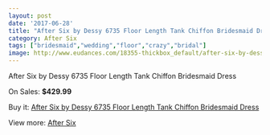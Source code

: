 ```yaml
---
layout: post
date: '2017-06-28'
title: "After Six by Dessy 6735 Floor Length Tank Chiffon Bridesmaid Dress"
category: After Six
tags: ["bridesmaid","wedding","floor","crazy","bridal"]
image: http://www.eudances.com/18355-thickbox_default/after-six-by-dessy-6735-floor-length-tank-chiffon-bridesmaid-dress.jpg
---
```

After Six by Dessy 6735 Floor Length Tank Chiffon Bridesmaid Dress

On Sales: **$429.99**
<a href="https://www.eudances.com/en/after-six/5401-after-six-by-dessy-6735-floor-length-tank-chiffon-bridesmaid-dress.html"><amp-img layout="responsive" width="600" height="600" src="//www.eudances.com/18355-thickbox_default/after-six-by-dessy-6735-floor-length-tank-chiffon-bridesmaid-dress.jpg" alt="After Six by Dessy 6735 Floor Length Tank Chiffon Bridesmaid Dress 0" /></a>

Buy it: [After Six by Dessy 6735 Floor Length Tank Chiffon Bridesmaid Dress](https://www.eudances.com/en/after-six/5401-after-six-by-dessy-6735-floor-length-tank-chiffon-bridesmaid-dress.html "After Six by Dessy 6735 Floor Length Tank Chiffon Bridesmaid Dress")

View more: [After Six](https://www.eudances.com/en/50-after-six "After Six")